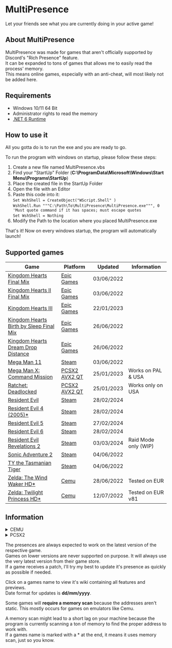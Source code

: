 

# MultiPresence
Let your friends see what you are currently doing in your active game!

## About MultiPresence
MultiPresence was made for games that aren't officially supported by Discord's "Rich Presence" feature.  
It can be expanded to tons of games that allows me to easily read the process' memory.  
This means online games, especially with an anti-cheat, will most likely not be added here.

## Requirements  
- Windows 10/11 64 Bit
- Administrator rights to read the memory
- [.NET 6 Runtime](https://dotnet.microsoft.com/en-us/download/dotnet/6.0)

## How to use it
All you gotta do is to run the exe and you are ready to go.    

To run the program with windows on startup, please follow these steps:

 1. Create a new file named MultiPresence.vbs
 2. Find your "StartUp" Folder (**C:\ProgramData\Microsoft\Windows\Start Menu\Programs\StartUp**)
 3. Place the created file in the StartUp Folder
 4. Open the file with an Editor
 5. Paste this code into it:  
 `Set WshShell = CreateObject("WScript.Shell" )`  
`WshShell.Run """C:\Path\To\MultiPresence\MultiPresence.exe""", 0 'Must quote command if it has spaces; must escape quotes`  
`Set WshShell = Nothing`
6. Modify the Path to the location where you placed MultiPresence.exe
 
 That's it! Now on every windows startup, the program will automatically launch!
 
## Supported games
|Game|Platform|Updated|Information|
|--|--|--|--|
|[Kingdom Hearts Final Mix](https://github.com/Dekirai/MultiPresence/wiki/Kingdom-Hearts-Final-Mix)|[Epic Games](https://store.epicgames.com/en-US/p/kingdom-hearts-hd-1-5-2-5-remix)|03/06/2022| |
|[Kingdom Hearts II Final Mix](https://github.com/Dekirai/MultiPresence/wiki/Kingdom-Hearts-II-Final-Mix)|[Epic Games](https://store.epicgames.com/en-US/p/kingdom-hearts-hd-1-5-2-5-remix)|03/06/2022| |
|[Kingdom Hearts III](https://github.com/Dekirai/MultiPresence/wiki/Kingdom-Hearts-III)|[Epic Games](https://store.epicgames.com/en-US/p/kingdom-hearts-iii)|22/01/2023| |
|[Kingdom Hearts Birth by Sleep Final Mix](https://github.com/Dekirai/MultiPresence/wiki/Kingdom-Hearts-Birth-by-Sleep-Final-Mix)|[Epic Games](https://store.epicgames.com/en-US/p/kingdom-hearts-hd-1-5-2-5-remix)|26/06/2022| |
|[Kingdom Hearts Dream Drop Distance](https://github.com/Dekirai/MultiPresence/wiki/Kingdom-Hearts-Dream-Drop-Distance)|[Epic Games](https://store.epicgames.com/en-US/p/kingdom-hearts-hd-2-8-final-chapter-prologue)|26/06/2022| |
|[Mega Man 11](https://github.com/Dekirai/MultiPresence/wiki/Mega-Man-11)|[Steam](https://store.steampowered.com/app/742300/Mega_Man_11/)|03/06/2022| |
|[Mega Man X: Command Mission](https://github.com/Dekirai/MultiPresence)|[PCSX2 AVX2 QT](https://wiki.pcsx2.net/Mega_Man_X:_Command_Mission)|25/01/2023|Works on PAL & USA|
|[Ratchet: Deadlocked](https://github.com/Dekirai/MultiPresence)|[PCSX2 AVX2 QT](https://wiki.pcsx2.net/Ratchet:_Deadlocked)|25/01/2023|Works only on USA|
|[Resident Evil](https://github.com/Dekirai/MultiPresence/wiki/Resident-Evil)|[Steam](https://store.steampowered.com/app/304240/Resident_Evil/)|28/02/2024| |
|[Resident Evil 4 (2005)*](https://github.com/Dekirai/MultiPresence/wiki/Resident-Evil-4)|[Steam](https://store.steampowered.com/app/254700/Resident_Evil_4/)|28/02/2024| |
|[Resident Evil 5](https://github.com/Dekirai/MultiPresence/wiki/Resident-Evil-5)|[Steam](https://store.steampowered.com/app/21690/Resident_Evil_5/)|27/02/2024| |
|[Resident Evil 6](https://github.com/Dekirai/MultiPresence/wiki/Resident-Evil-6)|[Steam](https://store.steampowered.com/app/221040/Resident_Evil_6/)|28/02/2024| |
|[Resident Evil Revelations 2](https://github.com/Dekirai/MultiPresence/wiki/Resident-Evil-Revelations-2)|[Steam](https://store.steampowered.com/app/287290/Resident_Evil_Revelations_2/)|03/03/2024| Raid Mode only (WIP) |
|[Sonic Adventure 2](https://github.com/Dekirai/MultiPresence/wiki/Sonic-Adventure-2)|[Steam](https://store.steampowered.com/app/213610/Sonic_Adventure_2/)|04/06/2022| |
|[TY the Tasmanian Tiger](https://github.com/Dekirai/MultiPresence/wiki/TY-the-Tasmanian-Tiger)|[Steam](https://store.steampowered.com/app/411960/TY_the_Tasmanian_Tiger/)|04/06/2022| |
|[Zelda: The Wind Waker HD*](https://github.com/Dekirai/MultiPresence/wiki/Zelda:-The-Wind-Waker-HD)|[Cemu](https://wiki.cemu.info/wiki/The_Legend_of_Zelda:_The_Wind_Waker_HD)|28/06/2022|Tested on EUR|
|[Zelda: Twilight Princess HD*](https://github.com/Dekirai/MultiPresence/wiki/Zelda:-Twilight-Princess-HD)|[Cemu](https://wiki.cemu.info/wiki/The_Legend_of_Zelda:_Twilight_Princess_HD)|12/07/2022|Tested on EUR v81|

## Information

<details>
<summary>CEMU</summary>
You have to disable the "Discord Presence" option found in Options -> General settings.<br />
</details>
<details>
<summary>PCSX2</summary>
MultiPresence trys to fetch the current game from the Window title, so make sure it has access to it.<br />
You have to disable the "Discord Presence" option found in Settings -> Interface<br />
You have to disable the "Render to Separate Window" option found in Settings -> Interface<br />
</details>

The presences are always expected to work on the latest version of the respective game.  
Games on lower versions are never supported on purpose. It will always use the very latest version from their game store.  
If a game receives a patch, I'll try my best to update it's presence as quickly as possible if needed.       

Click on a games name to view it's wiki containing all features and previews.  
Date format for updates is **dd/mm/yyyy**.   

Some games will **require a memory scan** because the addresses aren't static. This mostly occurs for games on emulators like Cemu.    

A memory scan might lead to a short lag on your machine because the program is currently scanning a ton of memory to find the proper address to work with.  
If a games name is marked with a * at the end, it means it uses memory scan, just so you know.
